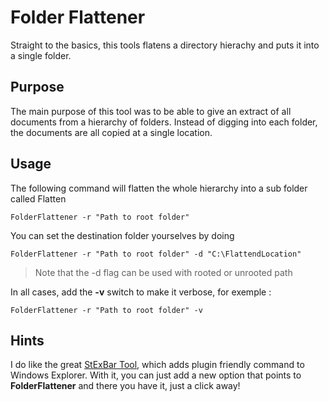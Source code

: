 Folder Flattener
===============

Straight to the basics, this tools flatens a directory hierachy and puts it into a single folder.

## Purpose ##
The main purpose of this tool was to be able to give an extract of all documents from a hierarchy of folders. Instead of digging into each folder, the documents are all copied at a single location.

## Usage ##
The following command will flatten the whole hierarchy into a sub folder called Flatten

	FolderFlattener -r "Path to root folder"

You can set the destination folder yourselves by doing

	FolderFlattener -r "Path to root folder" -d "C:\FlattendLocation"

>Note that the -d flag can be used with rooted or unrooted path

In all cases, add the **-v** switch to make it verbose, for exemple :

	FolderFlattener -r "Path to root folder" -v

## Hints ##
I do like the great [StExBar Tool](http://stefanstools.sourceforge.net/StExBar.html "StExBar Tool"), which adds plugin friendly command to Windows Explorer. With it, you can just add a new option that points to **FolderFlattener** and there you have it, just a click away!
